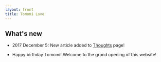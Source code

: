 ```yaml
---
layout: front
title: Tomomi Love
---
```


## What's new

- 2017 December 5: New article added to [Thoughts](/thoughts) page!

- Happy birthday Tomomi! Welcome to the grand opening of this website!
